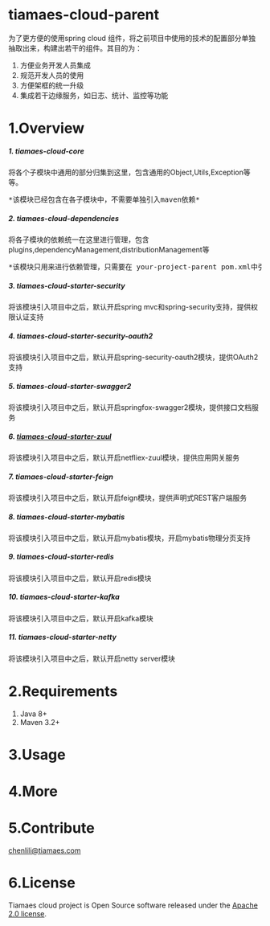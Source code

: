# tiamaes-cloud-parent

为了更方便的使用spring cloud 组件，将之前项目中使用的技术的配置部分单独抽取出来，构建出若干的组件。其目的为：
1. 方便业务开发人员集成
2. 规范开发人员的使用
3. 方便架框的统一升级
4. 集成若干边缘服务，如日志、统计、监控等功能

# 1.Overview
##### 1. tiamaes-cloud-core  
将各个子模块中通用的部分归集到这里，包含通用的Object,Utils,Exception等等。  
<pre>*该模块已经包含在各子模块中，不需要单独引入maven依赖*</pre>
##### 2. tiamaes-cloud-dependencies
将各子模块的依赖统一在这里进行管理，包含plugins,dependencyManagement,distributionManagement等
<pre>*该模块只用来进行依赖管理，只需要在 your-project-parent pom.xml中引用即可，不需要单独引入该依赖*</pre>
##### 3. tiamaes-cloud-starter-security
将该模块引入项目中之后，默认开启spring mvc和spring-security支持，提供权限认证支持
##### 4. tiamaes-cloud-starter-security-oauth2
将该模块引入项目中之后，默认开启spring-security-oauth2模块，提供OAuth2支持
##### 5. tiamaes-cloud-starter-swagger2
将该模块引入项目中之后，默认开启springfox-swagger2模块，提供接口文档服务
##### 6. [tiamaes-cloud-starter-zuul](tiamaes-cloud-starter-zuul/README.md)
将该模块引入项目中之后，默认开启netfliex-zuul模块，提供应用网关服务
##### 7. tiamaes-cloud-starter-feign
将该模块引入项目中之后，默认开启feign模块，提供声明式REST客户端服务
##### 8. tiamaes-cloud-starter-mybatis
将该模块引入项目中之后，默认开启mybatis模块，开启mybatis物理分页支持
##### 9. tiamaes-cloud-starter-redis
将该模块引入项目中之后，默认开启redis模块
##### 10. tiamaes-cloud-starter-kafka
将该模块引入项目中之后，默认开启kafka模块
##### 11. tiamaes-cloud-starter-netty
将该模块引入项目中之后，默认开启netty server模块

# 2.Requirements
1. Java 8+
2. Maven 3.2+

# 3.Usage
# 4.More
# 5.Contribute
chenlili@tiamaes.com
# 6.License
Tiamaes cloud project is Open Source software released under the [Apache 2.0 license](http://www.apache.org/licenses/LICENSE-2.0.html).
